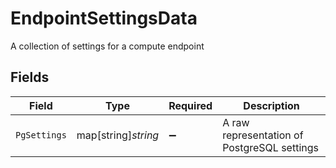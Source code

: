 # EndpointSettingsData

A collection of settings for a compute endpoint


## Fields

| Field                                       | Type                                        | Required                                    | Description                                 |
| ------------------------------------------- | ------------------------------------------- | ------------------------------------------- | ------------------------------------------- |
| `PgSettings`                                | map[string]*string*                         | :heavy_minus_sign:                          | A raw representation of PostgreSQL settings |